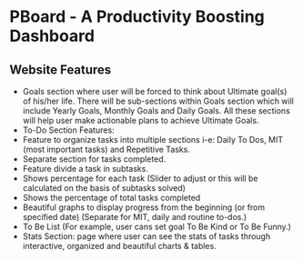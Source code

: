 # PBoard - A Productivity Boosting Dashboard
## Website Features
- Goals section where user will be forced to think about Ultimate goal(s) of his/her life. 
There will be sub-sections within Goals section which will include Yearly Goals, Monthly Goals and Daily Goals. 
All these sections will help user make actionable plans to achieve Ultimate Goals.
-	To-Do Section Features:
  -	Feature to organize tasks into multiple sections i-e: Daily To Dos, MIT (most important tasks) and Repetitive Tasks.
  -	Separate section for tasks completed.
  -	Feature divide a task in subtasks.
  -	Shows percentage for each task (Slider to adjust or this will be calculated on the basis of subtasks solved)
  -	Shows the percentage of total tasks completed 
  -	Beautiful graphs to display progress from the beginning (or from specified date) (Separate for MIT, daily and routine to-dos.)
-	To Be List (For example, user cans set goal To Be Kind or To Be Funny.)
-	Stats Section: page where user can see the stats of tasks through interactive, organized and beautiful charts & tables.
